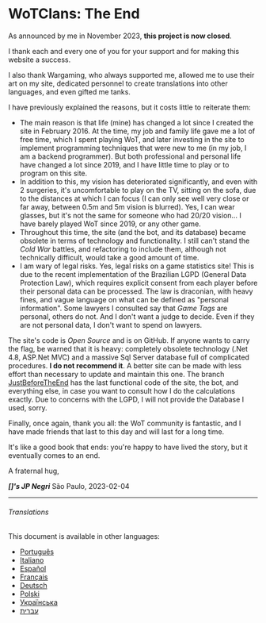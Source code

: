 # WoTClans: The End

As announced by me in November 2023, **this project is now closed**.

I thank each and every one of you for your support and for making this website a success.

I also thank Wargaming, who always supported me, allowed me to use their art on my site, dedicated personnel to create translations into other languages, and even gifted me tanks.

I have previously explained the reasons, but it costs little to reiterate them:

* The main reason is that life (mine) has changed a lot since I created the site in February 2016. At the time, my job and family life gave me a lot of free time, which I spent playing WoT, and later investing in the site to implement programming techniques that were new to me (in my job, I am a backend programmer). But both professional and personal life have changed a lot since 2019, and I have little time to play or to program on this site.
* In addition to this, my vision has deteriorated significantly, and even with 2 surgeries, it's uncomfortable to play on the TV, sitting on the sofa, due to the distances at which I can focus (I can only see well very close or far away, between 0.5m and 5m vision is blurred). Yes, I can wear glasses, but it's not the same for someone who had 20/20 vision... I have barely played WoT since 2019, or any other game.
* Throughout this time, the site (and the bot, and its database) became obsolete in terms of technology and functionality. I still can't stand the *Cold War* battles, and refactoring to include them, although not technically difficult, would take a good amount of time.
* I am wary of legal risks. Yes, legal risks on a game statistics site! This is due to the recent implementation of the Brazilian LGPD (General Data Protection Law), which requires explicit consent from each player before their personal data can be processed. The law is draconian, with heavy fines, and vague language on what can be defined as "personal information". Some lawyers I consulted say that *Game Tags* are personal, others do not. And I don't want a judge to decide. Even if they are not personal data, I don't want to spend on lawyers.

The site's code is *Open Source* and is on GitHub. If anyone wants to carry the flag, be warned that it is heavy: completely obsolete technology (.Net 4.8, ASP.Net MVC) and a massive Sql Server database full of complicated procedures. **I do not recommend it**. A better site can be made with less effort than necessary to update and maintain this one. The branch [JustBeforeTheEnd](https://github.com/negri/wotclans/tree/JustBeforeTheEnd) has the last functional code of the site, the bot, and everything else, in case you want to consult how I do the calculations exactly. Due to concerns with the LGPD, I will not provide the Database I used, sorry.

Finally, once again, thank you all: the WoT community is fantastic, and I have made friends that last to this day and will last for a long time.

It's like a good book that ends: you're happy to have lived the story, but it eventually comes to an end.

A fraternal hug,

***[]'s JP Negri***
São Paulo, 2023-02-04

----------------------------------------

###### Translations

This document is available in other languages:

- [Português](the-end.pt.md)
- [Italiano](the-end.it.md)
- [Español](the-end.es.md)
- [Français](the-end.fr.md)
- [Deutsch](the-end.de.md)
- [Polski](the-end.pl.md)
- [Українська](the-end.uk.md)
- [עברית](the-end.he.md)


